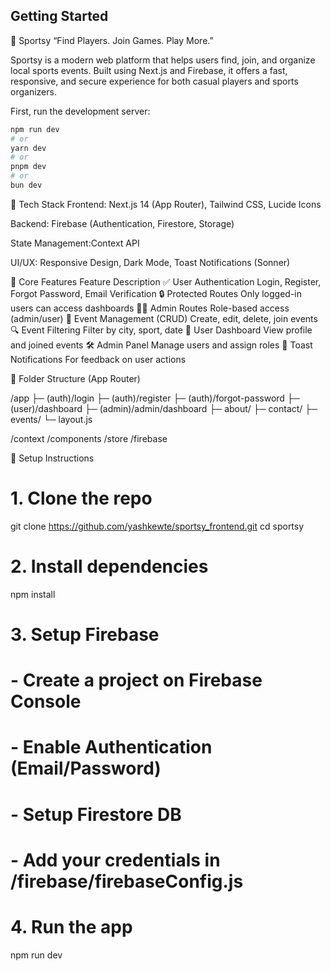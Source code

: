 
## Getting Started
🏅 Sportsy
“Find Players. Join Games. Play More.”

Sportsy is a modern web platform that helps users find, join, and organize local sports events. Built using Next.js and Firebase, it offers a fast, responsive, and secure experience for both casual players and sports organizers.

First, run the development server:

```bash
npm run dev
# or
yarn dev
# or
pnpm dev
# or
bun dev
```

🚀 Tech Stack
Frontend: Next.js 14 (App Router), Tailwind CSS, Lucide Icons

Backend: Firebase (Authentication, Firestore, Storage)

State Management:Context API

UI/UX: Responsive Design, Dark Mode, Toast Notifications (Sonner)

🔐 Core Features
Feature	Description
✅ User Authentication	Login, Register, Forgot Password, Email Verification
🔒 Protected Routes	Only logged-in users can access dashboards
🧑‍💼 Admin Routes	Role-based access (admin/user)
📅 Event Management (CRUD)	Create, edit, delete, join events
🔍 Event Filtering	Filter by city, sport, date
📄 User Dashboard	View profile and joined events
🛠️ Admin Panel	Manage users and assign roles
🔔 Toast Notifications	For feedback on user actions

🧭 Folder Structure (App Router)

/app
  ├─ (auth)/login
  ├─ (auth)/register
  ├─ (auth)/forgot-password
  ├─ (user)/dashboard
  ├─ (admin)/admin/dashboard
  ├─ about/
  ├─ contact/
  ├─ events/
  └─ layout.js

/context
/components
/store
/firebase



🧪 Setup Instructions

# 1. Clone the repo
git clone https://github.com/yashkewte/sportsy_frontend.git
cd sportsy

# 2. Install dependencies
npm install

# 3. Setup Firebase
# - Create a project on Firebase Console
# - Enable Authentication (Email/Password)
# - Setup Firestore DB
# - Add your credentials in /firebase/firebaseConfig.js

# 4. Run the app
npm run dev